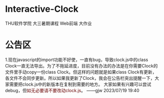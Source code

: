 # Interactive-Clock
THU软件学院 大三暑期课程 Web前端 大作业

# 公告区
1.现在javascript的import功能不好使，一直有bug，导致clock.js中的class Clock一直无法导出。为了不拖延进度，目前没有办法的办法是在你需要Clock的文件里手动copy一份class Clock。但这样的问题就是如果class Clock有更新，各文件不会同步更新。所以如果我更新了Clock，我会在公告栏突出提醒一下，大家需要把clock.js中的新版本在复制到需要的地方。
  大家如果有兴趣可以尝试debug，但<font color="#660000">如无必要请不要改动clock.js</font>。
         ——gjw 2023/07/19 19:40
